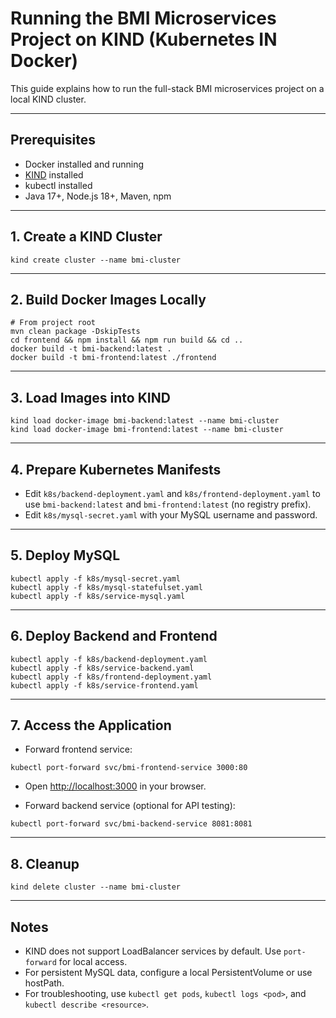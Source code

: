 # Running the BMI Microservices Project on KIND (Kubernetes IN Docker)

This guide explains how to run the full-stack BMI microservices project on a local KIND cluster.

---

## Prerequisites
- Docker installed and running
- [KIND](https://kind.sigs.k8s.io/) installed
- kubectl installed
- Java 17+, Node.js 18+, Maven, npm

---

## 1. Create a KIND Cluster
```
kind create cluster --name bmi-cluster
```

---

## 2. Build Docker Images Locally
```
# From project root
mvn clean package -DskipTests
cd frontend && npm install && npm run build && cd ..
docker build -t bmi-backend:latest .
docker build -t bmi-frontend:latest ./frontend
```

---

## 3. Load Images into KIND
```
kind load docker-image bmi-backend:latest --name bmi-cluster
kind load docker-image bmi-frontend:latest --name bmi-cluster
```

---

## 4. Prepare Kubernetes Manifests
- Edit `k8s/backend-deployment.yaml` and `k8s/frontend-deployment.yaml` to use `bmi-backend:latest` and `bmi-frontend:latest` (no registry prefix).
- Edit `k8s/mysql-secret.yaml` with your MySQL username and password.

---

## 5. Deploy MySQL
```
kubectl apply -f k8s/mysql-secret.yaml
kubectl apply -f k8s/mysql-statefulset.yaml
kubectl apply -f k8s/service-mysql.yaml
```

---

## 6. Deploy Backend and Frontend
```
kubectl apply -f k8s/backend-deployment.yaml
kubectl apply -f k8s/service-backend.yaml
kubectl apply -f k8s/frontend-deployment.yaml
kubectl apply -f k8s/service-frontend.yaml
```

---

## 7. Access the Application
- Forward frontend service:
```
kubectl port-forward svc/bmi-frontend-service 3000:80
```
- Open [http://localhost:3000](http://localhost:3000) in your browser.

- Forward backend service (optional for API testing):
```
kubectl port-forward svc/bmi-backend-service 8081:8081
```

---

## 8. Cleanup
```
kind delete cluster --name bmi-cluster
```

---

## Notes
- KIND does not support LoadBalancer services by default. Use `port-forward` for local access.
- For persistent MySQL data, configure a local PersistentVolume or use hostPath.
- For troubleshooting, use `kubectl get pods`, `kubectl logs <pod>`, and `kubectl describe <resource>`.
